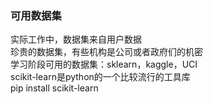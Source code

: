 ### 可用数据集
实际工作中，数据集来自用户数据  
珍贵的数据集，有些机构是公司或者政府们的机密  
学习阶段可用的数据集：sklearn，kaggle，UCI  
scikit-learn是python的一个比较流行的工具库  
pip install scikit-learn
